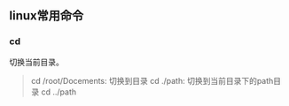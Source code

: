 ## linux常用命令

### cd
切换当前目录。
> cd /root/Docements: 切换到目录
> cd ./path: 切换到当前目录下的path目录
> cd ../path

